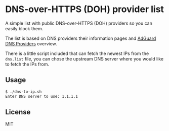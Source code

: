 # DNS-over-HTTPS (DOH) provider list

A simple list with public DNS-over-HTTPS (DOH) providers so you can easily block them.

The list is based on DNS providers their information pages and [AdGuard DNS Providers](https://kb.adguard.com/en/general/dns-providers) overview.

There is a little script included that can fetch the newest IPs from the `dns.list` file, you can chose the upstream DNS server where you would like to fetch the IPs from.

## Usage

```bash
$ ./dns-to-ip.sh 
Enter DNS server to use: 1.1.1.1
```

## License

MIT
